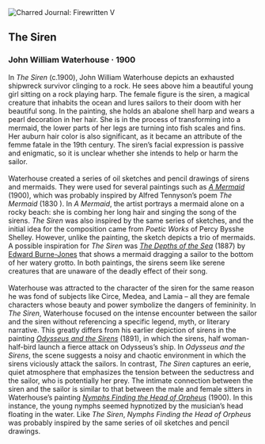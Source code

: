<div class="artwork-of-the-day">
  <div class="container">
    <div class="img-wrapper">
      <img
        src="https://uploads2.wikiart.org/00129/images/john-william-waterhouse/the-siren.jpg!Large.jpg"
        alt="Charred Journal: Firewritten V" />
    </div>
    <div class="artwork-detail">
      <div class="artwork-origin"> 
        <h2 class="artwork-name">The Siren</h2>
        <h3 class="artist">
          John William Waterhouse
                    ·  1900
        </h3>
      </div>
      <p class="description">
        <span class="artwork-description-text ng-binding" ng-bind-html="viewModel.ArtworkOfTheDay.Description | unsafe">In <i>The Siren </i> (c.1900), John William Waterhouse depicts an exhausted shipwreck survivor clinging to a rock. He sees above him a beautiful young girl sitting on a rock playing harp. The female figure is the siren, a magical creature that inhabits the ocean and lures sailors to their doom with her beautiful song. In the painting, she holds an abalone shell harp and wears a pearl decoration in her hair. She is in the process of transforming into a mermaid, the lower parts of her legs are turning into fish scales and fins. Her auburn hair color is also significant, as it became an attribute of the femme fatale in the 19th century. The siren’s facial expression is passive and enigmatic, so it is unclear whether she intends to help or harm the sailor.<br><br>Waterhouse created a series of oil sketches and pencil drawings of sirens and mermaids. They were used for several paintings such as <a target="_blank" href="https://www.wikiart.org/en/john-william-waterhouse/a-mermaid-1900"><i>A Mermaid</i></a> (1900), which was probably inspired by Alfred Tennyson’s poem <i>The Mermaid</i> (1830 ). In <i>A Mermaid</i>, the artist portrays a mermaid alone on a rocky beach: she is combing her long hair and singing the song of the sirens. <i>The Siren</i> was also inspired by the same series of sketches, and the initial idea for the composition came from <i>Poetic Works</i> of Percy Bysshe Shelley. However, unlike the painting, the sketch depicts a trio of mermaids. A possible inspiration for <i>The Siren</i> was <a target="_blank" href="https://www.wikiart.org/en/edward-burne-jones/the-depths-of-the-sea"><i>The Depths of the Sea</i></a> (1887) by <a target="_blank" href="https://www.wikiart.org/en/edward-burne-jones">Edward Burne-Jones</a> that shows a mermaid dragging a sailor to the bottom of her watery grotto. In both paintings, the sirens seem like serene creatures that are unaware of the deadly effect of their song.<br><br>Waterhouse was attracted to the character of the siren for the same reason he was fond of subjects like Circe, Medea, and Lamia – all they are female characters whose beauty and power symbolize the dangers of femininity. In <i>The Siren</i>, Waterhouse focused on the intense encounter between the sailor and the siren without referencing a specific legend, myth, or literary narrative. This greatly differs from his earlier depiction of sirens in the painting <a target="_blank" href="https://www.wikiart.org/en/john-william-waterhouse/ulysses-and-the-sirens-1891"><i>Odysseus and the Sirens</i></a> (1891), in which the sirens, half woman-half-bird launch a fierce attack on Odysseus’s ship. In <i>Odysseus and the Sirens</i>, the scene suggests a noisy and chaotic environment in which the sirens viciously attack the sailors.  In contrast, <i>The Siren</i> captures an eerie, quiet atmosphere that emphasizes the tension between the seductress and the sailor, who is potentially her prey. The intimate connection between the siren and the sailor is similar to that between the male and female sitters in Waterhouse’s painting <a target="_blank" href="https://www.wikiart.org/en/john-william-waterhouse/nymphs-finding-the-head-of-orpheus-1900"><i>Nymphs Finding the Head of Orpheus</i></a> (1900). In this instance, the young nymphs seemed hypnotized by the musician’s head floating in the water. Like <i>The Siren</i>, <i>Nymphs Finding the Head of Orpheus</i> was probably inspired by the same series of oil sketches and pencil drawings.</span>
                        <div class="text-shadow-container" ng-show="showShadow" style=""></div>
      </p>
    </div>
  </div>

</div>
